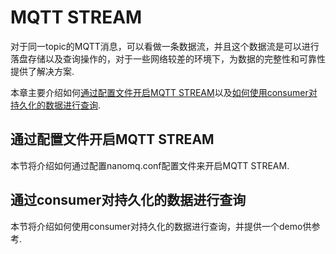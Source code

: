 # MQTT STREAM
对于同一topic的MQTT消息，可以看做一条数据流，并且这个数据流是可以进行落盘存储以及查询操作的，对于一些网络较差的环境下，为数据的完整性和可靠性提供了解决方案.

本章主要介绍如何[通过配置文件开启MQTT STREAM](./configuration.md)以及[如何使用consumer对持久化的数据进行查询](./consumer.md).

## 通过配置文件开启MQTT STREAM
本节将介绍如何通过配置nanomq.conf配置文件来开启MQTT STREAM.

## 通过consumer对持久化的数据进行查询
本节将介绍如何使用consumer对持久化的数据进行查询，并提供一个demo供参考.
